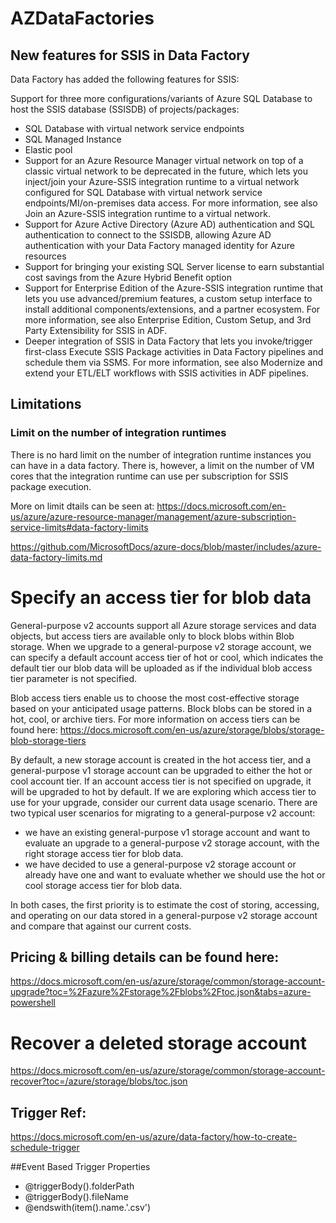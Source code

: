 # AZDataFactories

## New features for SSIS in Data Factory
Data Factory has added the following features for SSIS:

Support for three more configurations/variants of Azure SQL Database to host the SSIS database (SSISDB) of projects/packages:
- SQL Database with virtual network service endpoints
- SQL Managed Instance
- Elastic pool
- Support for an Azure Resource Manager virtual network on top of a classic virtual network to be deprecated in the future, which lets you inject/join your Azure-SSIS integration runtime to a virtual network configured for SQL Database with virtual network service endpoints/MI/on-premises data access. For more information, see also Join an Azure-SSIS integration runtime to a virtual network.
- Support for Azure Active Directory (Azure AD) authentication and SQL authentication to connect to the SSISDB, allowing Azure AD authentication with your Data Factory managed identity for Azure resources
- Support for bringing your existing SQL Server license to earn substantial cost savings from the Azure Hybrid Benefit option
- Support for Enterprise Edition of the Azure-SSIS integration runtime that lets you use advanced/premium features, a custom setup interface to install additional components/extensions, and a partner ecosystem. For more information, see also Enterprise Edition, Custom Setup, and 3rd Party Extensibility for SSIS in ADF.
- Deeper integration of SSIS in Data Factory that lets you invoke/trigger first-class Execute SSIS Package activities in Data Factory pipelines and schedule them via SSMS. For more information, see also Modernize and extend your ETL/ELT workflows with SSIS activities in ADF pipelines.

## Limitations

### Limit on the number of integration runtimes
There is no hard limit on the number of integration runtime instances you can have in a data factory. There is, however, a limit on the number of VM cores that the integration runtime can use per subscription for SSIS package execution. 

More on limit dtails can be seen at:
https://docs.microsoft.com/en-us/azure/azure-resource-manager/management/azure-subscription-service-limits#data-factory-limits

https://github.com/MicrosoftDocs/azure-docs/blob/master/includes/azure-data-factory-limits.md

# Specify an access tier for blob data
General-purpose v2 accounts support all Azure storage services and data objects, but access tiers are available only to block blobs within Blob storage. When we upgrade to a general-purpose v2 storage account, we can specify a default account access tier of hot or cool, which indicates the default tier our blob data will be uploaded as if the individual blob access tier parameter is not specified.

Blob access tiers enable us to choose the most cost-effective storage based on your anticipated usage patterns. Block blobs can be stored in a hot, cool, or archive tiers. For more information on access tiers can be found here: https://docs.microsoft.com/en-us/azure/storage/blobs/storage-blob-storage-tiers

By default, a new storage account is created in the hot access tier, and a general-purpose v1 storage account can be upgraded to either the hot or cool account tier. If an account access tier is not specified on upgrade, it will be upgraded to hot by default. If we are exploring which access tier to use for your upgrade, consider our current data usage scenario. There are two typical user scenarios for migrating to a general-purpose v2 account:

- we have an existing general-purpose v1 storage account and want to evaluate an upgrade to a general-purpose v2 storage account, with the right storage access tier for blob data.
- we have decided to use a general-purpose v2 storage account or already have one and want to evaluate whether we should use the hot or cool storage access tier for blob data.

In both cases, the first priority is to estimate the cost of storing, accessing, and operating on our data stored in a general-purpose v2 storage account and compare that against our current costs.

## Pricing & billing details can be found here: 
https://docs.microsoft.com/en-us/azure/storage/common/storage-account-upgrade?toc=%2Fazure%2Fstorage%2Fblobs%2Ftoc.json&tabs=azure-powershell

# Recover a deleted storage account
https://docs.microsoft.com/en-us/azure/storage/common/storage-account-recover?toc=/azure/storage/blobs/toc.json

## Trigger Ref:
https://docs.microsoft.com/en-us/azure/data-factory/how-to-create-schedule-trigger

##Event Based Trigger Properties
- @triggerBody().folderPath
- @triggerBody().fileName
- @endswith(item().name.'.csv')

